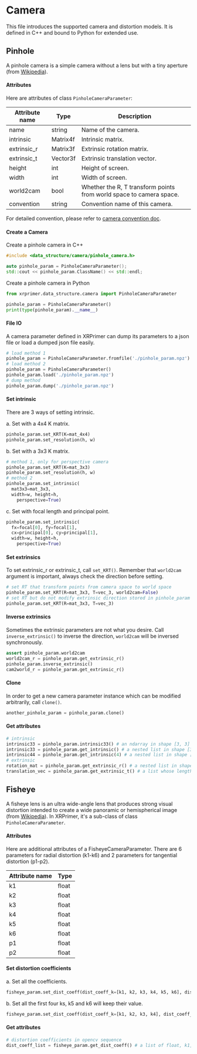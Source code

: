 # Camera

This file introduces the supported camera and distortion models.
It is defined in C++ and bound to Python for extended use.

## Pinhole

A pinhole camera is a simple camera without a lens but with a tiny aperture (from [Wikipedia](https://en.wikipedia.org/wiki/Pinhole_camera)).

#### Attributes

Here are attributes of class `PinholeCameraParameter`:

| Attribute name | Type     | Description                                                  |
| -------------- | -------- | ------------------------------------------------------------ |
| name           | string   | Name of the camera.                                          |
| intrinsic      | Matrix4f | Intrinsic matrix.                                            |
| extrinsic_r    | Matrix3f | Extrinsic rotation matrix.                                   |
| extrinsic_t    | Vector3f | Extrinsic translation vector.                                |
| height         | int      | Height of screen.                                            |
| width          | int      | Width of screen.                                             |
| world2cam      | bool     | Whether the R, T transform points from world space to camera space. |
| convention     | string   | Convention name of this camera.                              |

For detailed convention, please refer to [camera convention doc](../transform/camera_convention.md).

#### Create a Camera

Create a pinhole camera in C++

```C++
#include <data_structure/camera/pinhole_camera.h>

auto pinhole_param = PinholeCameraParameter();
std::cout << pinhole_param.ClassName() << std::endl;
```

Create a pinhole camera in Python

```python
from xrprimer.data_structure.camera import PinholeCameraParameter

pinhole_param = PinholeCameraParameter()
print(type(pinhole_param).__name__)
```

#### File IO

A camera parameter defined in XRPrimer can dump its parameters to a json file or load a dumped json file easily.

```python
# load method 1
pinhole_param = PinholeCameraParameter.fromfile('./pinhole_param.npz')
# load method 2
pinhole_param = PinholeCameraParameter()
pinhole_param.load('./pinhole_param.npz')
# dump method
pinhole_param.dump('./pinhole_param.npz')
```

#### Set intrinsic

There are 3 ways of setting intrinsic.

a. Set with a 4x4 K matrix.

```python
pinhole_param.set_KRT(K=mat_4x4)
pinhole_param.set_resolution(h, w)
```

b. Set with a 3x3 K matrix.

```python
# method 1, only for perspective camera
pinhole_param.set_KRT(K=mat_3x3)
pinhole_param.set_resolution(h, w)
# method 2
pinhole_param.set_intrinsic(
  mat3x3=mat_3x3,
  width=w, height=h,
	perspective=True)
```

c. Set with focal length and principal point.

```python
pinhole_param.set_intrinsic(
  fx=focal[0], fy=focal[1],
  cx=principal[0], cy=principal[1],
  width=w, height=h,
	perspective=True)
```

#### Set extrinsics

To set extrinsic_r or extrinsic_t, call `set_KRT()`. Remember that `world2cam` argument is important, always check the direction before setting.

```python
# set RT that transform points from camera space to world space
pinhole_param.set_KRT(R=mat_3x3, T=vec_3, world2cam=False)
# set RT but do not modify extrinsic direction stored in pinhole_param
pinhole_param.set_KRT(R=mat_3x3, T=vec_3)
```

#### Inverse extrinsics

Sometimes the extrinsic parameters are not what you desire. Call `inverse_extrinsic()` to inverse the direction, `world2cam` will be inversed synchronously.

```python
assert pinhole_param.world2cam
world2cam_r = pinhole_param.get_extrinsic_r()
pinhole_param.inverse_extrinsic()
cam2world_r = pinhole_param.get_extrinsic_r()
```

#### Clone

In order to get a new camera parameter instance which can be modified arbitrarily, call `clone()`.

```python
another_pinhole_param = pinhole_param.clone()
```

#### Get attributes

```python
# intrinsic
intrinsic33 = pinhole_param.intrinsic33() # an ndarray in shape [3, 3]
intrinsic33 = pinhole_param.get_intrinsic() # a nested list in shape [3, 3]
intrinsic44 = pinhole_param.get_intrinsic(4) # a nested list in shape [4, 4]
# extrinsic
rotation_mat = pinhole_param.get_extrinsic_r() # a nested list in shape [3, 3]
translation_vec = pinhole_param.get_extrinsic_t() # a list whose length is 3
```

## Fisheye

A fisheye lens is an ultra wide-angle lens that produces strong visual distortion intended to create a wide panoramic or hemispherical image (from [Wikipedia](https://en.wikipedia.org/wiki/Fisheye_lens)). In XRPrimer, it's a sub-class of class `PinholeCameraParameter`.

#### Attributes

Here are additional attributes of a FisheyeCameraParameter. There are 6 parameters for radial distortion (k1-k6) and 2 parameters for tangential distortion (p1-p2).

| Attribute name | Type  |
| -------------- | ----- |
| k1             | float |
| k2             | float |
| k3             | float |
| k4             | float |
| k5             | float |
| k6             | float |
| p1             | float |
| p2             | float |

#### Set distortion coefficients

a. Set all the coefficients.

```python
fisheye_param.set_dist_coeff(dist_coeff_k=[k1, k2, k3, k4, k5, k6], dist_coeff_p=[p1, p2])
```

b. Set all the first four ks, k5 and k6 will keep their value.

```python
fisheye_param.set_dist_coeff(dist_coeff_k=[k1, k2, k3, k4], dist_coeff_p=[p1, p2])
```

#### Get attributes

```python
# distortion coefficients in opencv sequence
dist_coeff_list = fisheye_param.get_dist_coeff() # a list of float, k1, k2, p1, p2, k3, k4, k5, k6
```
